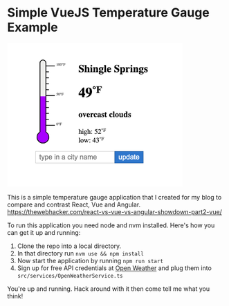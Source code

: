 # Simple VueJS Temperature Gauge Example

![The App](example.png)

This is a simple temperature gauge application that I created for my blog to compare and contrast React, Vue and Angular. https://thewebhacker.com/react-vs-vue-vs-angular-showdown-part2-vue/

To run this application you need node and nvm installed. Here's how you can get it up and running:

1. Clone the repo into a local directory.
2. In that directory run `nvm use && npm install`
2. Now start the application by running `npm run start`
4. Sign up for free API credentials at [Open Weather](https://home.openweathermap.org/) and plug them into `src/services/OpenWeatherService.ts`

You're up and running. Hack around with it then come tell me what you think!